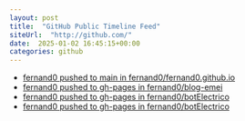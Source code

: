 ```yaml
---
layout: post
title:  "GitHub Public Timeline Feed"
siteUrl:  "http://github.com/"
date:  2025-01-02 16:45:15+00:00
categories: github
---
```

*  [fernand0 pushed to main in fernand0/fernand0.github.io](https://github.com/fernand0/fernand0.github.io/compare/2ccd97b7ca...000d1ba9b7)
*  [fernand0 pushed to gh-pages in fernand0/blog-emei](https://github.com/fernand0/blog-emei/compare/8c06628943...0f5ea76452)
*  [fernand0 pushed to gh-pages in fernand0/botElectrico](https://github.com/fernand0/botElectrico/compare/4bf0141809...669cdbd521)
*  [fernand0 pushed to gh-pages in fernand0/botElectrico](https://github.com/fernand0/botElectrico/compare/f347747049...993ab60d48)
